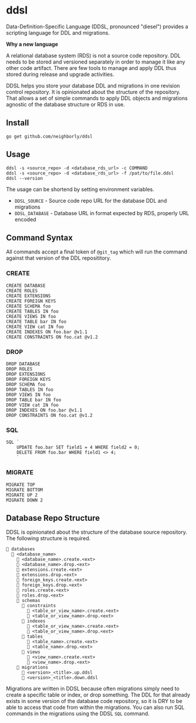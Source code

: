 # ddsl

Data-Definition-Specific Language (DDSL, pronounced "diesel") provides a scripting language for DDL and migrations. 

**Why a new language**

A relational database system (RDS) is not a source code repository. DDL needs to be stored and versioned separately
in order to manage it like any other code artifact. There are few tools to manage and apply DDL thus stored 
during release and upgrade activities.

DDSL helps you store your database DDL and migrations in one revision control repository. It is opinionated
about the structure of the repository. That allows a set of simple commands to apply DDL objects and migrations
agnostic of the database structure or RDS in use.

## Install

```$sh
go get github.com/neighborly/ddsl
```

## Usage

```$sh
ddsl -s <source_repo> -d <database_rds_url> -c COMMAND
ddsl -s <source_repo> -d <database_rds_url> -f /pat/to/file.ddsl
ddsl --version
```

The usage can be shortend by setting environment variables.

* `DDSL_SOURCE` - Source code repo URL for the database DDL and migrations
* `DDSL_DATABASE` - Database URL in format expected by RDS, properly URL encoded

## Command Syntax

All commands accept a final token of `@git_tag` which will run the command against that version of the DDL reposititory.

### CREATE
```
CREATE DATABASE
CREATE ROLES
CREATE EXTENSIONS
CREATE FOREIGN KEYS
CREATE SCHEMA foo 
CREATE TABLES IN foo 
CREATE VIEWS IN foo
CREATE TABLE bar IN foo
CREATE VIEW cat IN foo
CREATE INDEXES ON foo.bar @v1.1
CREATE CONSTRAINTS ON foo.cat @v1.2
```

### DROP
```
DROP DATABASE
DROP ROLES
DROP EXTENSIONS
DROP FOREIGN KEYS
DROP SCHEMA foo
DROP TABLES IN foo
DROP VIEWS IN foo
DROP TABLE bar IN foo
DROP VIEW cat IN foo
DROP INDEXES ON foo.bar @v1.1
DROP CONSTRAINTS ON foo.cat @v1.2
```

### SQL
```
SQL `
    UPDATE foo.bar SET field1 = 4 WHERE field2 = 0;
    DELETE FROM foo.bar WHERE field1 <> 4;
    `
```

### MIGRATE
```
MIGRATE TOP
MIGRATE BOTTOM
MIGRATE UP 2
MIGRATE DOWN 2
```

## Database Repo Structure

DDSL is opinionated about the structure of the database source repository.
The following structure is required.

```
📂 databases
  📂 <database_name>
    📄 <database_name>.create.<ext> 
    📄 <database_name>.drop.<ext>
    📄 extensions.create.<ext>
    📄 extensions.drop.<ext>
    📄 foreign_keys.create.<ext>  
    📄 foreign_keys.drop.<ext>
    📄 roles.create.<ext>
    📄 roles.drop.<ext>
    📂 schemas
      📂 constraints
        📄 <table_or_view_name>.create.<ext>
        📄 <table_or_view_name>.drop.<ext>
      📂 indexes
        📄 <table_or_view_name>.create.<ext>
        📄 <table_or_view_name>.drop.<ext>
      📂 tables
        📄 <table_name>.create.<ext>
        📄 <table_name>.drop.<ext>
      📂 views
        📄 <view_name>.create.<ext>
        📄 <view_name>.drop.<ext>
    📂 migrations
      📄 <version>_<title>.up.ddsl
      📄 <version>_<title>.down.ddsl
```

Migrations are written in DDSL because often migrations simply need to create a specific table
or index, or drop something. The DDL for that already exists in some version of the database 
code repository, so it is DRY to be able to access that code from within the migrations. You 
can also run SQL commands in the migrations using the DDSL `SQL` command.

